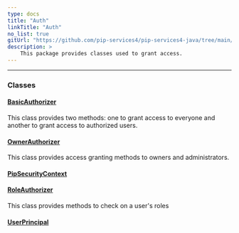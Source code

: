 ```yaml
---
type: docs
title: "Auth"
linkTitle: "Auth"
no_list: true
gitUrl: "https://github.com/pip-services4/pip-services4-java/tree/main/pip-services4-http-java"
description: >
    This package provides classes used to grant access.
---
```

---

<div class="module-body"> 

### Classes

#### [BasicAuthorizer](basic_authorizer)
This class provides two methods: one to grant access to everyone and another to grant access to authorized users.

#### [OwnerAuthorizer](owner_authorizer)
This class provides access granting methods to owners and administrators.

#### [PipSecurityContext](pip_security_context)

#### [RoleAuthorizer](role_authorizer)
This class provides methods to check on a user's roles

#### [UserPrincipal](user_principal)

</div>

